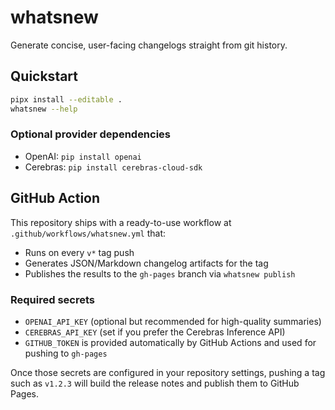 # whatsnew

Generate concise, user-facing changelogs straight from git history.

## Quickstart

```bash
pipx install --editable .
whatsnew --help
```

### Optional provider dependencies

- OpenAI: `pip install openai`
- Cerebras: `pip install cerebras-cloud-sdk`

## GitHub Action

This repository ships with a ready-to-use workflow at `.github/workflows/whatsnew.yml` that:

- Runs on every `v*` tag push
- Generates JSON/Markdown changelog artifacts for the tag
- Publishes the results to the `gh-pages` branch via `whatsnew publish`

### Required secrets

- `OPENAI_API_KEY` (optional but recommended for high-quality summaries)
- `CEREBRAS_API_KEY` (set if you prefer the Cerebras Inference API)
- `GITHUB_TOKEN` is provided automatically by GitHub Actions and used for pushing to `gh-pages`

Once those secrets are configured in your repository settings, pushing a tag such as `v1.2.3` will build the release notes and publish them to GitHub Pages.
